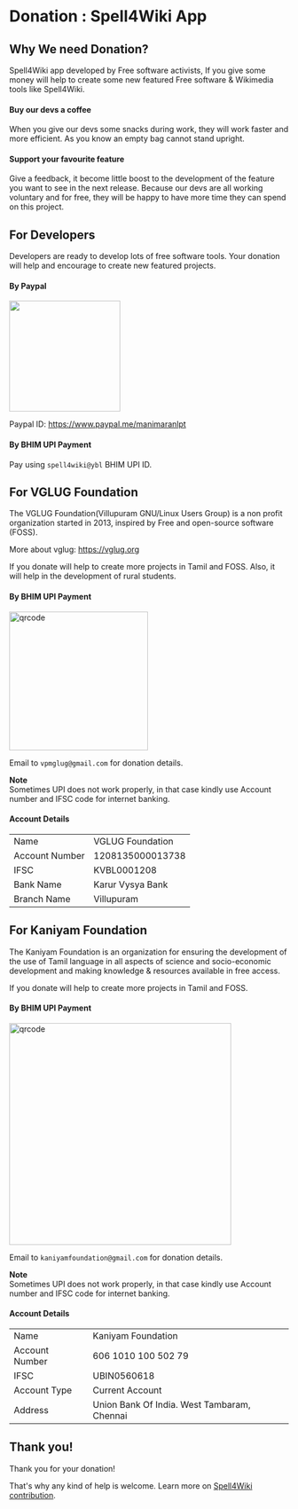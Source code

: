 # Donation : Spell4Wiki App

## Why We need Donation?

Spell4Wiki app developed by Free software activists, If you give some money will help to create some new featured Free software & Wikimedia tools like Spell4Wiki.

#### Buy our devs a coffee

When you give our devs some snacks during work, they will work faster and more efficient. As you know an empty bag cannot stand upright.

#### Support your favourite feature

Give a feedback, it become little boost to the development of the feature you want to see in the next release. Because our devs are all working voluntary and for free, they will be happy to have more time they can spend on this project.

## For Developers

Developers are ready to develop lots of free software tools. Your donation will help and encourage to create new featured projects.

#### By Paypal

<a href="https://www.paypal.me/manimaranlpt"><img src="https://raw.githubusercontent.com/manimaran96/Spell4Wiki/master/files/assets/images/badges/paypal.png" width="200px"/></a>

Paypal ID: https://www.paypal.me/manimaranlpt

#### By BHIM UPI Payment

Pay using `spell4wiki@ybl` BHIM UPI ID.

## For VGLUG Foundation

The VGLUG Foundation(Villupuram GNU/Linux Users Group) is a non profit organization started in 2013, inspired by Free and open-source software (FOSS).

More about vglug: https://vglug.org

If you donate will help to create more projects in Tamil and FOSS. Also, it will help in the development of rural students.

#### By BHIM UPI Payment

<img src="https://villupuramglug.files.wordpress.com/2023/02/vglug-foundation-qr.jpg" alt="qrcode" width="250px"/> 

Email to `vpmglug@gmail.com` for donation details.

**Note**<br/>
Sometimes UPI does not work properly, in that case kindly use Account number and IFSC code for internet banking.

#### Account Details

<table>
  <tr><td>Name</td><td>VGLUG Foundation</td></tr>
  <tr><td>Account Number</td><td>1208135000013738</td></tr>
  <tr><td>IFSC</td><td>KVBL0001208</td></tr>
  <tr><td>Bank Name</td><td>Karur Vysya Bank</td></tr>
  <tr><td>Branch Name</td><td>Villupuram</td></tr>
</table>

## For Kaniyam Foundation

The Kaniyam Foundation is an organization for ensuring the development of the use of Tamil language in all aspects of science and socio-economic development and making knowledge & resources available in free access.

If you donate will help to create more projects in Tamil and FOSS.
            
#### By BHIM UPI Payment 


<img src="https://raw.githubusercontent.com/manimaran96/Spell4Wiki/master/files/assets/images/upi-kaniyam-foundation-qr-code.jpg" alt="qrcode" width="400px"/> 

Email to `kaniyamfoundation@gmail.com` for donation details.

**Note**<br/>
Sometimes UPI does not work properly, in that case kindly use Account number and IFSC code for internet banking.

#### Account Details

<table>
  <tr><td>Name</td><td>Kaniyam Foundation</td></tr>
  <tr><td>Account Number</td><td>606 1010 100 502 79</td></tr>
  <tr><td>IFSC</td><td>UBIN0560618</td></tr>
  <tr><td>Account Type</td><td>Current Account</td></tr>
  <tr><td>Address</td><td>Union Bank Of India. West Tambaram, Chennai</td></tr>
</table>


## Thank you!

Thank you for your donation!

That's why any kind of help is welcome. Learn more on [Spell4Wiki contribution](https://github.com/manimaran96/Spell4Wiki/blob/master/docs/CONTRIBUTING.md#spell4wiki-contribution-guidelines).